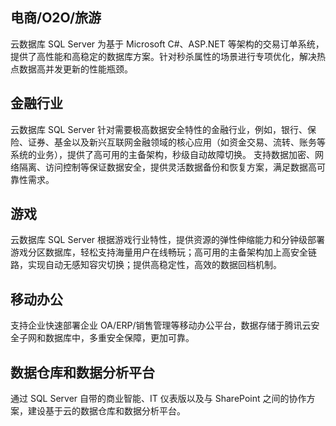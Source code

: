 ## 电商/O2O/旅游
云数据库 SQL Server 为基于 Microsoft C#、ASP.NET 等架构的交易订单系统，提供了高性能和高稳定的数据库方案。针对秒杀属性的场景进行专项优化，解决热点数据高并发更新的性能瓶颈。

## 金融行业
云数据库 SQL Server 针对需要极高数据安全特性的金融行业，例如，银行、保险、证券、基金以及新兴互联网金融领域的核心应用（如资金交易、流转、账务等系统的业务），提供了高可用的主备架构，秒级自动故障切换。
支持数据加密、网络隔离、访问控制等保证数据安全，提供灵活数据备份和恢复方案，满足数据高可靠性需求。

## 游戏
云数据库 SQL Server 根据游戏行业特性，提供资源的弹性伸缩能力和分钟级部署游戏分区数据库，轻松支持海量用户在线畅玩；高可用的主备架构加上高安全链路，实现自动无感知容灾切换；提供高稳定性，高效的数据回档机制。

## 移动办公
支持企业快速部署企业 OA/ERP/销售管理等移动办公平台，数据存储于腾讯云安全子网和数据库中，多重安全保障，更加可靠。

## 数据仓库和数据分析平台
通过 SQL Server 自带的商业智能、IT 仪表版以及与 SharePoint 之间的协作方案，建设基于云的数据仓库和数据分析平台。
